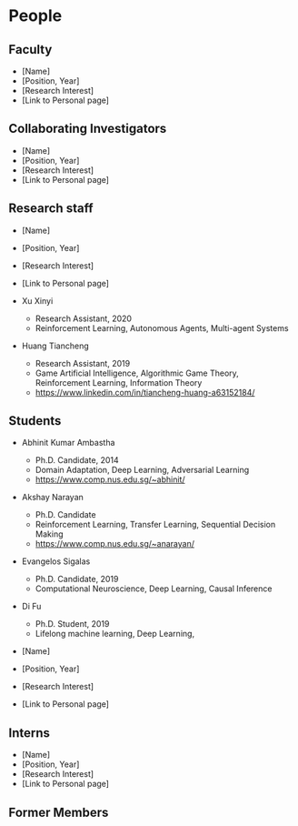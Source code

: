 # People

## Faculty

- [Name]
- [Position, Year]
- [Research Interest]
- [Link to Personal page]

## Collaborating Investigators
- [Name]
- [Position, Year]
- [Research Interest]
- [Link to Personal page]

## Research staff
- [Name]
- [Position, Year]
- [Research Interest]
- [Link to Personal page]

- Xu Xinyi
  - Research Assistant, 2020
  - Reinforcement Learning, Autonomous Agents, Multi-agent Systems

- Huang Tiancheng
  - Research Assistant, 2019
  - Game Artificial Intelligence, Algorithmic Game Theory, Reinforcement Learning, Information Theory
  - https://www.linkedin.com/in/tiancheng-huang-a63152184/

## Students 

- Abhinit Kumar Ambastha
  - Ph.D. Candidate, 2014
  - Domain Adaptation, Deep Learning, Adversarial Learning
  - https://www.comp.nus.edu.sg/~abhinit/

- Akshay Narayan
  - Ph.D. Candidate
  - Reinforcement Learning, Transfer Learning, Sequential Decision Making
  - https://www.comp.nus.edu.sg/~anarayan/

- Evangelos Sigalas
  - Ph.D. Candidate, 2019
  - Computational Neuroscience, Deep Learning, Causal Inference
  
- Di Fu
  - Ph.D. Student, 2019
  - Lifelong machine learning, Deep Learning, 
  
  

- [Name]
- [Position, Year]
- [Research Interest]
- [Link to Personal page]

## Interns
- [Name]
- [Position, Year]
- [Research Interest]
- [Link to Personal page]

## Former Members
